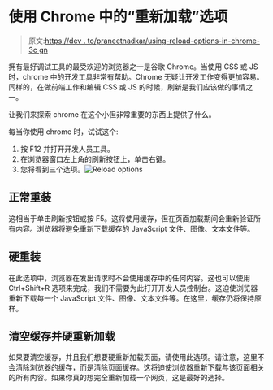 # 使用 Chrome 中的“重新加载”选项

> 原文:[https://dev . to/praneetnadkar/using-reload-options-in-chrome-3c gn](https://dev.to/praneetnadkar/using-reload-options-in-chrome-3cgn)

拥有最好调试工具的最受欢迎的浏览器之一是谷歌 Chrome。当使用 CSS 或 JS 时，chrome 中的开发工具非常有帮助。Chrome 无疑让开发工作变得更加容易。同样的，在做前端工作和编辑 CSS 或 JS 的时候，刷新是我们应该做的事情之一。

让我们来探索 chrome 在这个小但非常重要的东西上提供了什么。

每当你使用 chrome 时，试试这个:

1.  按 F12 并打开开发人员工具。
2.  在浏览器窗口左上角的刷新按钮上，单击右键。
3.  您将看到三个选项。![Reload options](../Images/529cf527e343b36e652e5dc2741eb52f.png)

## [](#normal-reload)正常重装

这相当于单击刷新按钮或按 F5。这将使用缓存，但在页面加载期间会重新验证所有内容。浏览器将避免重新下载缓存的 JavaScript 文件、图像、文本文件等。

## [](#hard-reload)硬重装

在此选项中，浏览器在发出请求时不会使用缓存中的任何内容。这也可以使用 Ctrl+Shift+R 选项来完成，我们不需要为此打开开发人员控制台。这迫使浏览器重新下载每一个 JavaScript 文件、图像、文本文件等。在这里，缓存仍将保持原样。

## [](#empty-cache-and-hard-reload)清空缓存并硬重新加载

如果要清空缓存，并且我们想要硬重新加载页面，请使用此选项。请注意，这里不会清除浏览器的缓存，而是清除页面缓存。这将迫使浏览器重新下载与该页面相关的所有内容。如果你真的想完全重新加载一个网页，这是最好的选择。